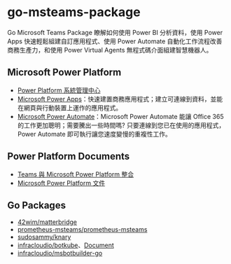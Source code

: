 # go-msteams-package
 Go Microsoft Teams Package
 瞭解如何使用 Power BI 分析資料，使用 Power Apps 快速輕鬆組建自訂應用程式、使用 Power Automate 自動化工作流程改善商務生產力，和使用 Power Virtual Agents 無程式碼介面組建智慧機器人。

## Microsoft Power Platform
- [Power Platform 系統管理中心](https://admin.powerplatform.microsoft.com/environments)
- [Microsoft Power Apps](https://make.powerapps.com/)：快速建置商務應用程式；建立可連線到資料，並能在網頁與行動裝置上運作的應用程式。
- [Microsoft Power Automate](https://flow.microsoft.com/)：Microsoft Power Automate 能讓 Office 365 的工作更加聰明；需要騰出一些時間嗎? 只要連線到您已在使用的應用程式，Power Automate 即可執行讓您速度變慢的重複性工作。

## Power Platform Documents
- [Teams 與 Microsoft Power Platform 整合](https://docs.microsoft.com/zh-tw/microsoftteams/teams-power-platfom-integration)
- [Microsoft Power Platform 文件](https://docs.microsoft.com/zh-tw/power-platform/)

## Go Packages
- [42wim/matterbridge](https://github.com/42wim/matterbridge)
- [prometheus-msteams/prometheus-msteams](https://github.com/prometheus-msteams/prometheus-msteams)
- [sudosammy/knary](https://github.com/sudosammy/knary)
- [infracloudio/botkube](https://github.com/infracloudio/botkube)、[Document](https://www.botkube.io/)
- [infracloudio/msbotbuilder-go](https://github.com/infracloudio/msbotbuilder-go)
